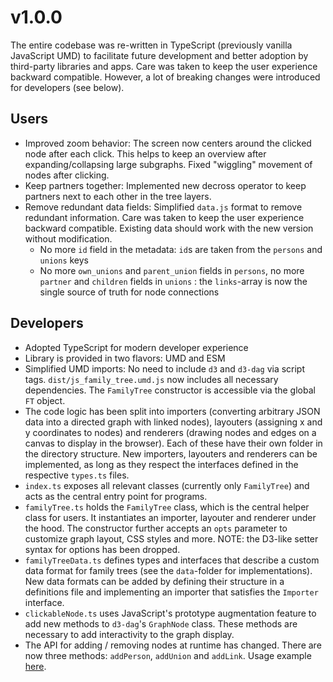 # v1.0.0

The entire codebase was re-written in TypeScript (previously vanilla JavaScript UMD) to facilitate future development and better adoption by third-party libraries and apps. Care was taken to keep the user experience backward compatible. However, a lot of breaking changes were introduced for developers (see below).

## Users

- Improved zoom behavior: The screen now centers around the clicked node after each click. This helps to keep an overview after expanding/collapsing large subgraphs. Fixed "wiggling" movement of nodes after clicking.
- Keep partners together: Implemented new decross operator to keep partners next to each other in the tree layers.
- Remove redundant data fields: Simplified `data.js` format to remove redundant information. Care was taken to keep the user experience backward compatible. Existing data should work with the new version without modification.
  - No more `id` field in the metadata: `id`s are taken from the `persons` and `unions` keys
  - No more `own_unions` and `parent_union` fields in `persons`, no more `partner` and `children` fields in `unions` : the `links`-array is now the single source of truth for node connections

## Developers

- Adopted TypeScript for modern developer experience
- Library is provided in two flavors: UMD and ESM
- Simplified UMD imports: No need to include `d3` and `d3-dag` via script tags. `dist/js_family_tree.umd.js` now includes all necessary dependencies. The `FamilyTree` constructor is accessible via the global `FT` object.
- The code logic has been split into importers (converting arbitrary JSON data into a directed graph with linked nodes), layouters (assigning x and y coordinates to nodes) and renderers (drawing nodes and edges on a canvas to display in the browser). Each of these have their own folder in the directory structure. New importers, layouters and renderers can be implemented, as long as they respect the interfaces defined in the respective `types.ts` files.
- `index.ts` exposes all relevant classes (currently only `FamilyTree`) and acts as the central entry point for programs.
- `familyTree.ts` holds the `FamilyTree` class, which is the central helper class for users. It instantiates an importer, layouter and renderer under the hood. The constructor further accepts an `opts` parameter to customize graph layout, CSS styles and more. NOTE: the D3-like setter syntax for options has been dropped.
- `familyTreeData.ts` defines types and interfaces that describe a custom data format for family trees (see the `data`-folder for implementations). New data formats can be added by defining their structure in a definitions file and implementing an importer that satisfies the `Importer` interface.
- `clickableNode.ts` uses JavaScript's prototype augmentation feature to add new methods to `d3-dag`'s `GraphNode` class. These methods are necessary to add interactivity to the graph display.
- The API for adding / removing nodes at runtime has changed. There are now three methods: `addPerson`, `addUnion` and `addLink`. Usage example [here](examples/add-remove-nodes.html).